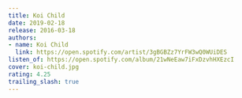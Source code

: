 ```yaml
---
title: Koi Child
date: 2019-02-18
release: 2016-03-18
authors:
- name: Koi Child
  link: https://open.spotify.com/artist/3gBGBZz7YrFW3wQ0WUiDES
listen_of: https://open.spotify.com/album/21wNeEaw7iFxDzvhHXEzcI
cover: koi-child.jpg
rating: 4.25
trailing_slash: true
---
```

